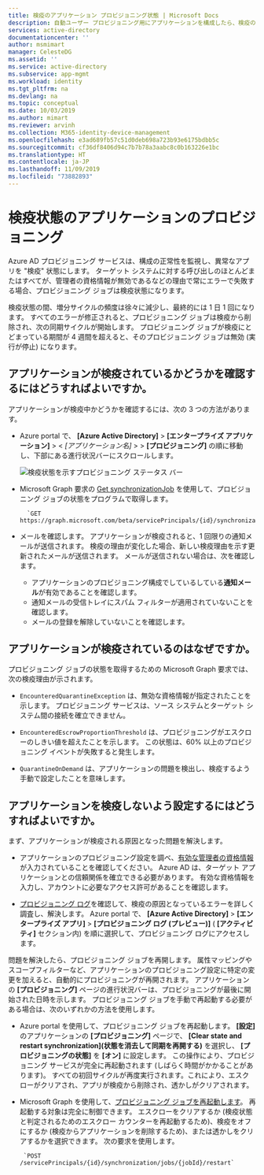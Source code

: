 ```yaml
---
title: 検疫のアプリケーション プロビジョニング状態 | Microsoft Docs
description: 自動ユーザー プロビジョニング用にアプリケーションを構成したら、検疫のプロビジョニング状態とクリアする方法について説明します。
services: active-directory
documentationcenter: ''
author: msmimart
manager: CelesteDG
ms.assetid: ''
ms.service: active-directory
ms.subservice: app-mgmt
ms.workload: identity
ms.tgt_pltfrm: na
ms.devlang: na
ms.topic: conceptual
ms.date: 10/03/2019
ms.author: mimart
ms.reviewer: arvinh
ms.collection: M365-identity-device-management
ms.openlocfilehash: e3ad689fb57c51d0deb698a723b93e6175bdbb5c
ms.sourcegitcommit: cf36df8406d94c7b7b78a3aabc8c0b163226e1bc
ms.translationtype: HT
ms.contentlocale: ja-JP
ms.lasthandoff: 11/09/2019
ms.locfileid: "73882893"
---
```

# <a name="application-provisioning-in-quarantine-status"></a>検疫状態のアプリケーションのプロビジョニング

Azure AD プロビジョニング サービスは、構成の正常性を監視し、異常なアプリを "検疫" 状態にします。 ターゲット システムに対する呼び出しのほとんどまたはすべてが、管理者の資格情報が無効であるなどの理由で常にエラーで失敗する場合、プロビジョニング ジョブは検疫状態になります。

検疫状態の間、増分サイクルの頻度は徐々に減少し、最終的には 1 日 1 回になります。 すべてのエラーが修正されると、プロビジョニング ジョブは検疫から削除され、次の同期サイクルが開始します。 プロビジョニング ジョブが検疫にとどまっている期間が 4 週間を超えると、そのプロビジョニング ジョブは無効 (実行が停止) になります。

## <a name="how-do-i-know-if-my-application-is-in-quarantine"></a>アプリケーションが検疫されているかどうかを確認するにはどうすればよいですか。

アプリケーションが検疫中かどうかを確認するには、次の 3 つの方法があります。
  
- Azure portal で、 **[Azure Active Directory]**  >  **[エンタープライズ アプリケーション]**  > &lt; *[アプリケーション名]* &gt; >  **[プロビジョニング]** の順に移動し、下部にある進行状況バーにスクロールします。  

  ![検疫状態を示すプロビジョニング ステータス バー](media/application-provisioning-quarantine-status/progress-bar-quarantined.png)

- Microsoft Graph 要求の [Get synchronizationJob](https://docs.microsoft.com/graph/api/synchronization-synchronizationjob-get?view=graph-rest-beta&tabs=http) を使用して、プロビジョニング ジョブの状態をプログラムで取得します。

        `GET https://graph.microsoft.com/beta/servicePrincipals/{id}/synchronization/jobs/{jobId}/`

- メールを確認します。 アプリケーションが検疫されると、1 回限りの通知メールが送信されます。 検疫の理由が変化した場合、新しい検疫理由を示す更新されたメールが送信されます。 メールが送信されない場合は、次を確認します。

  - アプリケーションのプロビジョニング構成でしているしている**通知メール**が有効であることを確認します。
  - 通知メールの受信トレイにスパム フィルターが適用されていないことを確認します。
  - メールの登録を解除していないことを確認します。

## <a name="why-is-my-application-in-quarantine"></a>アプリケーションが検疫されているのはなぜですか。

プロビジョニング ジョブの状態を取得するための Microsoft Graph 要求では、次の検疫理由が示されます。

- `EncounteredQuarantineException` は、無効な資格情報が指定されたことを示します。 プロビジョニング サービスは、ソース システムとターゲット システム間の接続を確立できません。

- `EncounteredEscrowProportionThreshold` は、プロビジョニングがエスクローのしきい値を超えたことを示します。 この状態は、60% 以上のプロビジョニング イベントが失敗すると発生します。

- `QuarantineOnDemand` は、アプリケーションの問題を検出し、検疫するよう手動で設定したことを意味します。

## <a name="how-do-i-get-my-application-out-of-quarantine"></a>アプリケーションを検疫しないよう設定するにはどうすればよいですか。

まず、アプリケーションが検疫される原因となった問題を解決します。

- アプリケーションのプロビジョニング設定を調べ、[有効な管理者の資格情報](configure-automatic-user-provisioning-portal.md#configuring-automatic-user-account-provisioning)が入力されていることを確認してください。 Azure AD は、ターゲット アプリケーションとの信頼関係を確立できる必要があります。 有効な資格情報を入力し、アカウントに必要なアクセス許可があることを確認します。

- [プロビジョニング ログ](https://docs.microsoft.com/azure/active-directory/reports-monitoring/concept-provisioning-logs)を確認して、検疫の原因となっているエラーを詳しく調査し、解決します。 Azure portal で、 **[Azure Active Directory]** &gt; **[エンタープライズ アプリ]** &gt; **[プロビジョニング ログ (プレビュー)]** ( **[アクティビティ]** セクション内) を順に選択して、プロビジョニング ログにアクセスします。

問題を解決したら、プロビジョニング ジョブを再開します。 属性マッピングやスコープフィルターなど、アプリケーションのプロビジョニング設定に特定の変更を加えると、自動的にプロビジョニングが再開されます。 アプリケーションの **[プロビジョニング]** ページの進行状況バーは、プロビジョニングが最後に開始された日時を示します。 プロビジョニング ジョブを手動で再起動する必要がある場合は、次のいずれかの方法を使用します。  

- Azure portal を使用して、プロビジョニング ジョブを再起動します。 **[設定]** のアプリケーションの **[プロビジョニング]** ページで、 **[Clear state and restart synchronization]\(状態を消去して同期を再開する\)** を選択し、 **[プロビジョニングの状態]** を **[オン]** に設定します。 この操作により、プロビジョニング サービスが完全に再起動されます (しばらく時間がかかることがあります)。 すべての初回サイクルが再度実行されます。これにより、エスクローがクリアされ、アプリが検疫から削除され、透かしがクリアされます。

- Microsoft Graph を使用して、[プロビジョニング ジョブを再起動します](https://docs.microsoft.com/graph/api/synchronization-synchronizationjob-restart?view=graph-rest-beta&tabs=http)。 再起動する対象は完全に制御できます。 エスクローをクリアするか (検疫状態と判定されるためのエスクロー カウンターを再起動するため)、検疫をオフにするか (検疫からアプリケーションを削除するため)、または透かしをクリアするかを選択できます。 次の要求を使用します。
 
       `POST /servicePrincipals/{id}/synchronization/jobs/{jobId}/restart`
